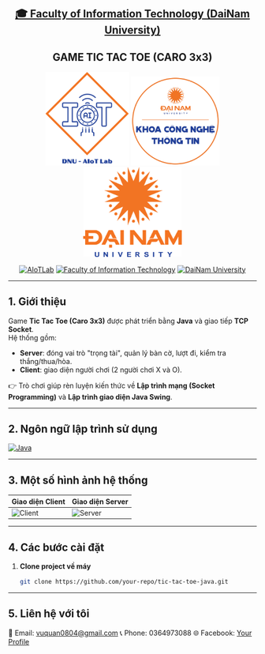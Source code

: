 <h2 align="center">
    <a href="https://dainam.edu.vn/vi/khoa-cong-nghe-thong-tin">
    🎓 Faculty of Information Technology (DaiNam University)
    </a>
</h2>
<h2 align="center">
   GAME TIC TAC TOE (CARO 3x3)
</h2>
<div align="center">
    <p align="center">
        <img src="docs/aiotlab_logo.png" alt="AIoTLab Logo" width="170"/>
        <img src="docs/fitdnu_logo.png" alt="FIT DNU Logo" width="180"/>
        <img src="docs/dnu_logo.png" alt="DaiNam University Logo" width="200"/>
    </p>

[![AIoTLab](https://img.shields.io/badge/AIoTLab-green?style=for-the-badge)](https://www.facebook.com/DNUAIoTLab)
[![Faculty of Information Technology](https://img.shields.io/badge/Faculty%20of%20Information%20Technology-blue?style=for-the-badge)](https://dainam.edu.vn/vi/khoa-cong-nghe-thong-tin)
[![DaiNam University](https://img.shields.io/badge/DaiNam%20University-orange?style=for-the-badge)](https://dainam.edu.vn)

</div>

---

## 1. Giới thiệu
Game **Tic Tac Toe (Caro 3x3)** được phát triển bằng **Java** và giao tiếp **TCP Socket**.  
Hệ thống gồm:
- **Server**: đóng vai trò "trọng tài", quản lý bàn cờ, lượt đi, kiểm tra thắng/thua/hòa.
- **Client**: giao diện người chơi (2 người chơi X và O).  

👉 Trò chơi giúp rèn luyện kiến thức về **Lập trình mạng (Socket Programming)** và **Lập trình giao diện Java Swing**.

---

## 2. Ngôn ngữ lập trình sử dụng
[![Java](https://img.shields.io/badge/Java-007396?style=for-the-badge&logo=java&logoColor=white)](https://www.java.com/)

---

## 3. Một số hình ảnh hệ thống
| Giao diện Client | Giao diện Server |
|------------------|------------------|
| ![Client](docs/client_demo.png) | ![Server](docs/server_demo.png) |

---

## 4. Các bước cài đặt
1. **Clone project về máy**
   ```bash
   git clone https://github.com/your-repo/tic-tac-toe-java.git

---

## 5. Liên hệ với tôi
📧 Email: vuquan0804@gmail.com
📞 Phone: 0364973088
🌐 Facebook: [Your Profile](https://www.facebook.com/vuquan.844/)
